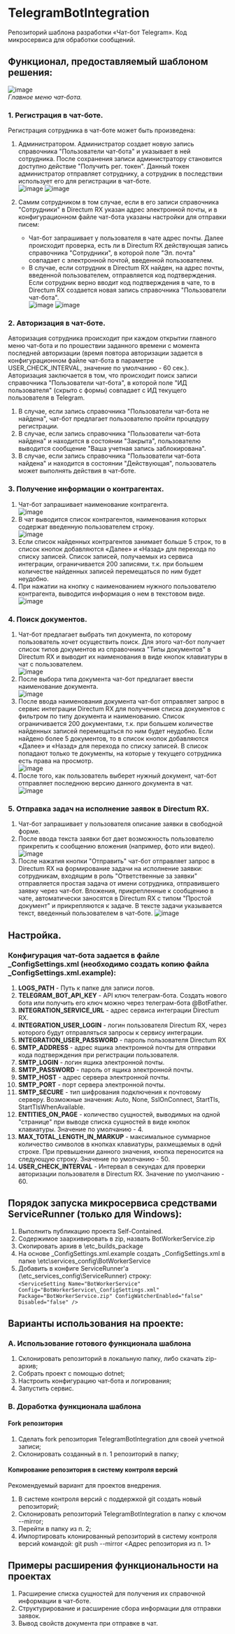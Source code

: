 # TelegramBotIntegration
Репозиторий шаблона разработки «Чат-бот Telegram». Код микросервиса для обработки сообщений.

## Функционал, предоставляемый шаблоном решения:

![image](https://github.com/user-attachments/assets/63cb6ae1-6e29-42d9-9d80-8485d737bea3)  
*Главное меню чат-бота.*

### 1.	Регистрация в чат-боте.
Регистрация сотрудника в чат-боте может быть произведена:
1. Администратором. Администратор создает новую запись справочника "Пользователи чат-бота" и указывает в ней сотрудника. После сохранения записи администратору становится доступно действие "Получить рег. токен". Данный токен администратор отправляет сотруднику, а сотрудник в последствии использует его для регистрации в чат-боте.  
![image](https://github.com/user-attachments/assets/6fadde49-5167-4186-a5b2-d7f2c8396db6)
![image](https://github.com/user-attachments/assets/9c5e4425-a1f4-48d1-b671-7c64446c9cd8)

3. Самим сотрудником в том случае, если в его записи справочника "Сотрудники" в Directum RX указан адрес электронной почты, и в конфигурационном файле чат-бота указаны настройки для отправки писем:
    - Чат-бот запрашивает у пользователя в чате адрес почты. Далее происходит проверка, есть ли в Directum RX действующая запись справочника "Сотрудники", в которой поле "Эл. почта" совпадает с электронной почтой, введенной пользователем.
    - В случае, если сотрудник в Directum RX найден, на адрес почты, введенной пользователем, отправляется код подтверждения. Если сотрудник верно вводит код подтверждения в чате, то в Directum RX создается новая запись справочника "Пользователи чат-бота".  
![image](https://github.com/user-attachments/assets/112b1e2e-dc07-4d4b-b23c-efc56a01a5d5)
![image](https://github.com/user-attachments/assets/391eb1c1-c3ab-4607-8906-1f2aa87826f5)

### 2. Авторизация в чат-боте.
Авторизация сотрудника происходит при каждом открытии главного меню чат-бота и по прошествии заданного времени с момента последней авторизации (время повтора авторизации задается в конфигурационном файле чат-бота в параметре USER_CHECK_INTERVAL, значение по умолчанию - 60 сек.). Авторизация заключается в том, что происходит поиск записи справочника "Пользователи чат-бота", в которой поле "ИД пользователя" (скрыто с формы) совпадает с ИД текущего пользователя в Telegram.
1. В случае, если запись справочника "Пользователи чат-бота не найдена", чат-бот предлагает пользователю пройти процедуру регистрации.
2. В случае, если запись справочника "Пользователи чат-бота найдена" и находится в состоянии "Закрыта", пользователю выводится сообщение "Ваша учетная запись заблокирована".
3. В случае, если запись справочника "Пользователи чат-бота найдена" и находится в состоянии "Действующая", пользователь может выполнять действия в чат-боте.

### 3.	Получение информации о контрагентах.
1. Чат-бот запрашивает наименование контрагента.  
![image](https://github.com/user-attachments/assets/420bddee-4a67-4f77-8aca-f4998760b21e)
2. В чат выводится список контрагентов, наименования которых содержат введенную пользователем строку.  
![image](https://github.com/user-attachments/assets/2adcadb3-5e04-4b77-badf-8f7c16d64778)
3.  Если список найденных контрагентов занимает больше 5 строк, то в список кнопок добавляются «Далее» и «Назад» для перехода по списку записей. Список записей, получаемых из сервиса интеграции, ограничивается 200 записями, т.к. при большем количестве найденных записей перемещаться по ним будет неудобно.  
4. При нажатии на кнопку с наименованием нужного пользователю контрагента, выводится информация о нем в текстовом виде.  
![image](https://github.com/user-attachments/assets/cdc617e8-427d-4992-b9c2-4fe2fbc06b86)

### 4.	Поиск документов.
1. Чат-бот предлагает выбрать тип документа, по которому пользователь хочет осуществить поиск. Для этого чат-бот получает список типов документов из справочника "Типы документов" в Directum RX и выводит их наименования в виде кнопок клавиатуры в чат с пользователем.  
![image](https://github.com/user-attachments/assets/bc060b10-9913-4ab7-9836-4c83ffa36ddf)
2. После выбора типа документа чат-бот предлагает ввести наименование документа.  
![image](https://github.com/user-attachments/assets/1408f09a-9074-4190-9c2b-fee10439e5b5)
3. После ввода наименования документа чат-бот отправляет запрос в сервис интеграции Directum RX для получения списка документов с фильтром по типу документа и наименованию. Список ограничивается 200 документами, т.к. при большем количестве найденных записей перемещаться по ним будет неудобно. Если найдено более 5 документов, то в список кнопок добавляются «Далее» и «Назад» для перехода по списку записей. В список попадают только те документы, на которые у текущего сотрудника есть права на просмотр.  
![image](https://github.com/user-attachments/assets/49959821-2760-40b8-ae16-dd0b92198522)
4. После того, как пользователь выберет нужный документ, чат-бот отправляет последнюю версию данного документа в чат.  
![image](https://github.com/user-attachments/assets/d896ddaa-dbf5-4016-997a-5649f94d2598)

### 5.	Отправка задач на исполнение заявок в Directum RX.
1. Чат-бот запрашивает у пользователя описание заявки в свободной форме.
2. После ввода текста заявки бот дает возможность пользователю прикрепить к сообщению вложения (например, фото или видео).
![image](https://github.com/user-attachments/assets/d51efab0-e64b-4499-8efa-6a631f4e91b9)
3. После нажатия кнопки "Отправить" чат-бот отправляет запрос в Directum RX на формирование задачи на исполнение заявки: сотрудникам, входящим в роль "Ответственные за заявки" отправляется простая задача от имени сотрудника, отправившего заявку через чат-бот. Вложения, прикрепленные к сообщению в чате, автоматически заносятся в Directum RX с типом "Простой документ" и прикрепляются к задаче. В тексте задачи указывается текст, введенный пользователем в чат-боте.
![image](https://github.com/user-attachments/assets/171f87f2-967e-4190-a05b-74c73c42570a)

## Настройка.
### Конфигурация чат-бота задается в файле _ConfigSettings.xml (необходимо создать копию файла _ConfigSettings.xml.example):
1. **LOGS_PATH** - Путь к папке для записи логов.
2. **TELEGRAM_BOT_API_KEY** - API ключ телеграм-бота. Создать нового бота или получить его ключ можно через телеграм-бота @BotFather.
3. **INTEGRATION_SERVICE_URL** - адрес сервиса интеграции Directum RX.
4. **INTEGRATION_USER_LOGIN** - логин пользователя Directum RX, через которого будут отправляться запросы к сервису интеграции.
5. **INTEGRATION_USER_PASSWORD** - пароль пользователя Directum RX
6. **SMTP_ADDRESS** - адрес ящика электронной почты для отправки кода подтверждения при регистрации пользователя.
7. **SMTP_LOGIN** - логин ящика электронной почты.
8. **SMTP_PASSWORD** - пароль от ящика электронной почты.
9. **SMTP_HOST** - адрес сервера электронной почты.
10. **SMTP_PORT** - порт сервера электронной почты.
11. **SMTP_SECURE** - тип шифрования подключения к почтовому серверу. Возможные значения: Auto, None, SslOnConnect, StartTls, StartTlsWhenAvailable.
12. **ENTITIES_ON_PAGE** - количество сущностей, выводимых на одной "странице" при выводе списка сущностей в виде кнопок клавиатуры. Значение по умолчанию - 4.
13. **MAX_TOTAL_LENGTH_IN_MARKUP** - максимальное суммарное количество символов в кнопках клавиатуры, рахмещаемых в однй строке. При превышении данного значения, кнопка переносится на следующую строку. Значение по умолчанию - 50.
14. **USER_CHECK_INTERVAL** - Интервал в секундах для проверки авторизации пользователя в Directum RX. Значение по умолчанию - 60.
  
## Порядок запуска микросервиса средствами ServiceRunner (только для Windows):
1. Выполнить публикацию проекта Self-Contained.
2. Содержимое заархивировать в zip, назвать BotWorkerService.zip
3. Скопировать архив в \etc\_builds_package
4. На основе _ConfigSettings.xml.example создать _ConfigSettings.xml в папке \etc\services_config\BotWorkerService
5. Добавить в конфиге ServiceRunner'а (\etc\_services_config\ServiceRunner) строку:   
```<ServiceSetting Name="BotWorkerService" Config="BotWorkerService\_ConfigSettings.xml" Package="BotWorkerService.zip" ConfigWatcherEnabled="false" Disabled="false" />```  

## Варианты использования на проекте:
### A. Использование готового функционала шаблона
1. Склонировать репозиторий в локальную папку, либо скачать zip-архив;
2. Собрать проект с помощью dotnet;
3. Настроить конфигурацию чат-бота и логирования;
4. Запустить сервис.

### B. Доработка функционала шаблона
#### Fork репозитория
1. Сделать fork репозитория TelegramBotIntegration для своей учетной записи;
2. Склонировать созданный в п. 1 репозиторий в папку;

#### Копирование репозитория в систему контроля версий
Рекомендуемый вариант для проектов внедрения.
1. В системе контроля версий с поддержкой git создать новый репозиторий;
2. Склонировать репозиторий TelegramBotIntegration в папку с ключом --mirror;
3. Перейти в папку из п. 2;
4. Импортировать клонированный репозиторий в систему контроля версий командой:
git push --mirror <Адрес репозитория из п. 1>

## Примеры расширения функциональности на проектах
1. Расширение списка сущностей для получения их справочной информации в чат-боте.
2. Структурирование и расширение сбора информации для отправки заявок.
3. Вывод свойств документа при отправке в чат.